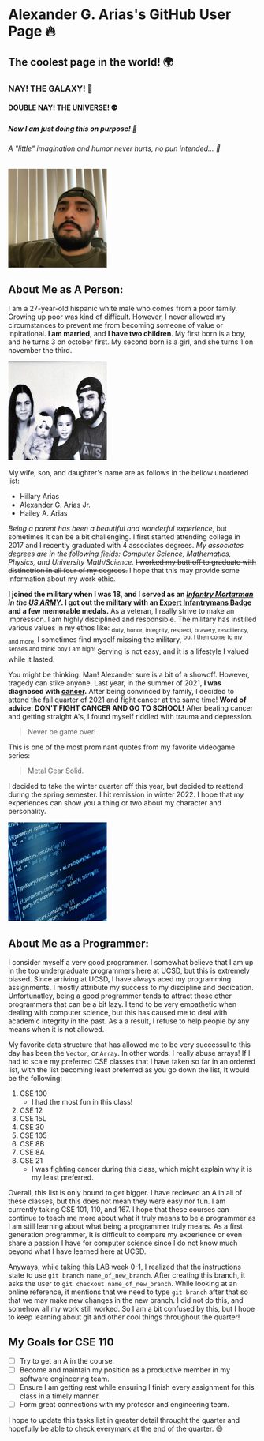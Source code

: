 # Alexander G. Arias's GitHub User Page :fire:
## The coolest page in the world! :earth_africa:
### NAY! THE GALAXY! :space_invader:
#### DOUBLE NAY! THE UNIVERSE! :alien:
##### Now I am just doing this on purpose! :100:
###### A "little" imagination and humor never hurts, no pun intended... :rofl:

<picture>
    <img alt = "A picture of me" src = "images/me.jpg" height = 200 width = 200>
</picture>

## About Me as A Person:

I am a 27-year-old hispanic white male who comes from a poor family. Growing up poor was kind of difficult. However, I never allowed my
circumstances to prevent me from becoming someone of value or inpirational. **I am married**, and __I have two children__. My first born is a boy, and he turns 3 on october first. My second born is a girl, and she turns 1 on november the third. 

<picture>
    <img alt = "My family" src = "images/my_family.jpg" height = 200 width = 200>
</picture>

My wife, son, and daughter's name are as follows in the bellow unordered list: 

- Hillary Arias
- Alexander G. Arias Jr.
- Hailey A. Arias

*Being a parent has been a beautiful and wonderful experience*, but sometimes it can be a bit challenging. I first started attending college in 2017 and I recently graduated with 4 associates degrees. _My associates degrees are in the following fields: Computer Science, Mathematics, Physics, and University Math/Science._ ~~I worked my butt off to graduate with distinctrion in all four of my degrees.~~ I hope that this may provide some information about my work ethic. 

**I joined the military when I was 18, and I served as an _[Infantry Mortarman](https://www.youtube.com/watch?v=8qjOK7e0J7o ) in the [US ARMY](https://www.goarmy.com/careers-and-jobs/career-match.html?iom=BEDB-22-NMTF_N_PSEA_71700000091265616_700000002151505_43700069701671244_58700007695217968_us+army&gclid=EAIaIQobChMIo8vNotyr-gIV9jytBh0xQgtEEAAYASAAEgL24PD_BwE&gclsrc=aw.ds)_. I got out the military with an [Expert Infantrymans Badge](https://en.wikipedia.org/wiki/Expert_Infantryman_Badge) and a few memorable medals.** As a veteran, I really strive to make an impression. I am highly disciplined and responsible. The military has instilled various values in my ethos like: <sub>duty, honor, integrity, respect, bravery, resciliency, and more.</sub> I sometimes find myself missing the military, <sup>but I then come to my senses and think: boy I am high!</sup> Serving is not easy, and it is a lifestyle I valued while it lasted. 

You might be thinking: Man! Alexander sure is a bit of a showoff. However, tragedy can stike anyone. Last year, in the summer of 2021, **I was diagnosed with [cancer](https://lymphoma.org/understanding-lymphoma/aboutlymphoma/nhl/dlbcl/).** After being convinced by family, I decided to attend the fall quarter of 2021 and fight cancer at the same time! **Word of advice: DON'T FIGHT CANCER AND GO TO SCHOOL!** After beating cancer and getting straight A's, I found myself riddled with trauma and depression. 

> Never be game over! 

This is one of the most prominant quotes from my favorite videogame series:

> Metal Gear Solid. 

I decided to take the winter quarter off this year, but decided to reattend during the spring semester. I hit remission in winter 2022. I hope that my experiences can show you a thing or two about my character and personality.

<picture>
    <img alt = "Picture of a Random Program" src = "images/java-adv.jpg" height = 200 width = 200>
</picture>

## About Me as a Programmer:

I consider myself a very good programmer. I somewhat believe that I am up in the top undergraduate programmers here at UCSD, but this is extremely biased. Since arriving at UCSD, I have always aced my programming assignments. I mostly attribute my success to my discipline and dedication. Unfortunatley, being a good programmer tends to attract those other programmers that can be a bit lazy. I tend to be very empathetic when dealing with computer science, but this has caused me to deal with academic integrity in the past. As a a result, I refuse to help people by any means when it is not allowed. 

My favorite data structure that has allowed me to be very successul to this day has been the `Vector`, or `Array`. In other words, I really abuse arrays! If I had to scale my preferred CSE classes that I have taken so far in an ordered list, with the list becoming least preferred as you go down the list, It would be the following:

1. CSE 100
   - I had the most fun in this class!
2. CSE 12
3. CSE 15L
4. CSE 30
5. CSE 105
6. CSE 8B
7. CSE 8A
8. CSE 21
   - I was fighting cancer during this class, which might explain why it is my least preferred. 

Overall, this list is only bound to get bigger. I have recieved an A in all of these classes, but this does not mean they were easy nor fun. I am currently taking CSE 101, 110, and 167. I hope that these courses can continue to teach me more about what it truly means to be a programmer as I am still learning about what being a programmer truly means. As a first generation programmer, It is difficult to compare my experience or even share a passion I have for computer science since I do not know much beyond what I have learned here at UCSD. 

Anyways, while taking this LAB week 0-1, I realized that the instructions state to use `git branch name_of_new_branch`. After creating this branch, it asks the user to `git checkout name_of_new_branch`. While looking at an online reference, it mentions that we need to type `git branch` after that so that we may make new changes in the new branch. I did not do this, and somehow all my work still worked. So I am a bit confused by this, but I hope to keep learning about git and other cool things throughout the quarter!

## My Goals for CSE 110

- [ ] Try to get an A in the course.
- [ ] Become and maintain my position as a productive member in my software engineering team.
- [ ] Ensure I am getting rest while ensuring I finish every assignment for this class in a timely manner. 
- [ ] Form great connections with my profesor and engineering team. 
  
I hope to update this tasks list in greater detail throught the quarter and hopefully be able to check everymark at the end of the quarter. :smile:

<!-- This content will not appear in the rendered Markdown -->
